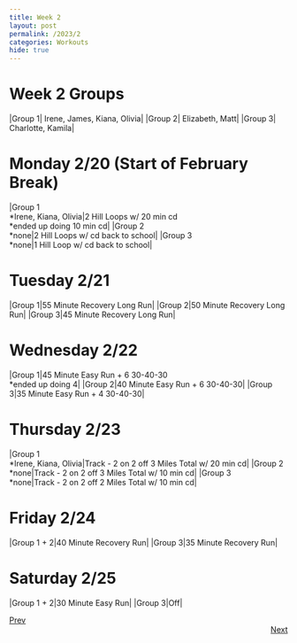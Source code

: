 ```yaml
---
title: Week 2
layout: post
permalink: /2023/2
categories: Workouts
hide: true
---
```



# Week 2 Groups

|Group 1| Irene, James, Kiana, Olivia|
|Group 2| Elizabeth, Matt|
|Group 3| Charlotte, Kamila|

# Monday 2/20 (Start of February Break)

|Group 1 <br> *Irene, Kiana, Olivia|2 Hill Loops w/ 20 min cd <br> *ended up doing 10 min cd|
|Group 2 <br> *none|2 Hill Loops w/ cd back to school|
|Group 3 <br> *none|1 Hill Loop w/ cd back to school|

# Tuesday 2/21

|Group 1|55 Minute Recovery Long Run|
|Group 2|50 Minute Recovery Long Run|
|Group 3|45 Minute Recovery Long Run|

# Wednesday 2/22

|Group 1|45 Minute Easy Run + 6 30-40-30 <br> *ended up doing 4|
|Group 2|40 Minute Easy Run + 6 30-40-30|
|Group 3|35 Minute Easy Run + 4 30-40-30|

# Thursday 2/23

|Group 1 <br> *Irene, Kiana, Olivia|Track - 2 on 2 off 3 Miles Total w/ 20 min cd|
|Group 2 <br> *none|Track - 2 on 2 off 3 Miles Total w/ 10 min cd|
|Group 3 <br> *none|Track - 2 on 2 off 2 Miles Total w/ 10 min cd|

# Friday 2/24

|Group 1 + 2|40 Minute Recovery Run|
|Group 3|35 Minute Recovery Run|

# Saturday 2/25

|Group 1 + 2|30 Minute Easy Run|
|Group 3|Off|


<div style="text-align: left"> <a href="{{site.baseurl}}/2023/1">Prev</a></div> 
<div style="text-align: right"> <a href="{{site.baseurl}}/2023/3">Next</a></div>